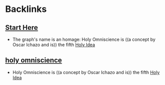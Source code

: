 
# Backlinks
## [Start Here](<Start Here.md>)
- The graph's name is an homage: Holy Omniscience is ((a concept by Oscar Ichazo and is)) the fifth [Holy Idea](<Holy Idea.md>)

## [holy omniscience](<holy omniscience.md>)
- Holy Omniscience is ((a concept by Oscar Ichazo and is)) the fifth [Holy Idea](<Holy Idea.md>)

